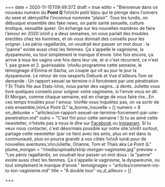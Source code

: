 +++
date = 2020-11-15T09:49:37Z
draft = true
edito = "Bienvenue dans ce nouveau numéro du **Point Q** !\n\nUn petit bijou qui te plonge dans l’univers du sexe et démystifie l’inconnue nommée \"plaisir\". Tous les lundis, on débusque ensemble des fake news, on parle santé sexuelle, culture érotique, sexualité queer. On échange sur les nouvelles manières de faire l’amour en 2020.\n\nIl y a deux semaines, on vous parlait des troubles érectiles chez les hommes, et on vous donnait des conseils pour les soigner. Les pénis ragaillardis, on voudrait leur passer un mot doux : la \"panne\" existe aussi chez les femmes. Ça s'appelle le vaginisme, la dyspareunie, ou tout simplement le manque d'envie. Une fois encore, ça arrive à tous les vagins une fois dans leur vie, et si c'est récurrent, ce n'est 1. pas grave et 2. guérissable. \n\nAu programme cette semaine, le témoignage d'Emma et Sacha, un couple qui vit au jour le jour la dyspareunie. Le retour de nos sexperts Debunk et Vue d'ailleurs.Tom se demande : Un rapport sexuel se termine-t-il forcément par une pénétration ? Et Thaïs file aux Etats-Unis, nous parler des vagins...à dents. Juliette vous livre quelques conseils pour soigner votre vaginisme, si l'envie vous en dit. Et Morgan, comme chaque semaine, est en charge de vous faire rire...En ces temps troubles pour l'amour. \n\nNe vous inquiétez pas, on va sortir de cela ensemble,\n\nLe Point Q."
la_bonne_nouvelle = []
numero = 8
on_debunke = "articles/un-rapport-sexuel-se-termine-forcement-par-une-penetration.md"
outro = "C'est fini pour cette semaine ! Si tu as aimé cette newsletter, n'hésite pas à nous le dire sur [Facebook](https://www.facebook.com/lepointq.news) ou [Instagram](https://www.instagram.com). Si tu veux nous contacter, c'est désormais possible sur notre site.\n\nEt surtout, partage cette newsletter (par ce lien) avec tes amis, plus on est dans la communauté, plus on pourra grandir à vos côtés !\n\nÀ lundi pour de nouvelles aventures,\n\nJuliette, Orianne, Tom et Thaïs aka Le Point Q."
plume_morgan = "/media/uploads/strip-morgan-vaginisme.jpg"
preview = "Les pénis ragaillardis, on voudrait leur passer un mot doux : la \"panne\" existe aussi chez les femmes. Ça s'appelle le vaginisme, la dyspareunie, ou tout simplement le manque d'envie."
temoignages = "articles/comment-vis-tu-ton-vaginisme.md"
title = "À double tour"
vu_d_ailleurs = []

+++
